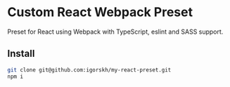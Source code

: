 # Custom React Webpack Preset

Preset for React using Webpack with TypeScript, eslint and SASS support.

## Install

```bash
git clone git@github.com:igorskh/my-react-preset.git
npm i
```
